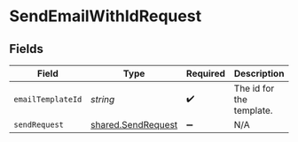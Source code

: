 # SendEmailWithIdRequest


## Fields

| Field                                                    | Type                                                     | Required                                                 | Description                                              |
| -------------------------------------------------------- | -------------------------------------------------------- | -------------------------------------------------------- | -------------------------------------------------------- |
| `emailTemplateId`                                        | *string*                                                 | :heavy_check_mark:                                       | The id for the template.                                 |
| `sendRequest`                                            | [shared.SendRequest](../../models/shared/sendrequest.md) | :heavy_minus_sign:                                       | N/A                                                      |